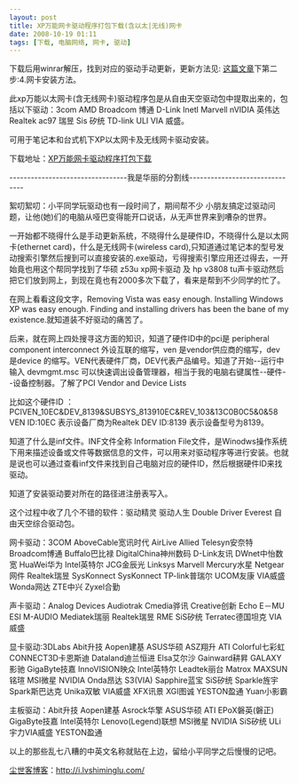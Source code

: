 ```yaml
---
layout: post
title: XP万能网卡驱动程序打包下载(含以太|无线)网卡
date: 2008-10-19 01:11
tags: [下载, 电脑网络, 网卡, 驱动]
---
```

下载后用winrar解压，找到对应的驱动手动更新，更新方法见: <a href="http://i.lvshiminglu.com/blog/143.html" target="_self">这篇文章</a>下第二步:4.网卡安装方法。

此xp万能以太网卡(含无线网卡)驱动程序包是从自由天空驱动包中提取出来的，包括以下驱动：3com AMD Broadcom 博通 D-Link Inetl Marvell nVIDIA 英伟达 Realtek ac97 瑞昱 Sis 矽统 TD-link ULI VIA 威盛。

可用于笔记本和台式机下XP以太网卡及无线网卡驱动安装。

下载地址：<a href="http://ishare.iask.sina.com.cn/f/4481148.html" target="_self">XP万能网卡驱动程序打包下载</a>

---------------------------------我是华丽的分割线-------------------------------

絮叨絮叨：小平同学玩驱动也有一段时间了，期间帮不少 小朋友搞定过驱动问题，让他(她)们的电脑从哑巴变得能开口说话，从无声世界来到嘈杂的世界。

一开始都不晓得什么是手动更新系统，不晓得什么是硬件ID，不晓得什么是以太网卡(ethernet card)，什么是无线网卡(wireless card),只知道通过笔记本的型号发动搜索引擎然后搜到可以直接安装的.exe驱动，亏得搜索引擎应用还过得去，一开始竟也用这个帮同学找到了华硕 z53u xp网卡驱动 及 hp v3808 tu声卡驱动然后把它们放到网上，到现在竟也有2000多次下载了，看来是帮到不少同学的忙了。

在网上看看这段文字，Removing Vista was easy enough. Installing Windows XP was easy enough. Finding and installing drivers has been the bane of my existence.就知道装不好驱动的痛苦了。

后来，就在网上四处搜寻这方面的知识，知道了硬件ID中的pci是 peripheral component interconnect 外设互联的缩写，ven 是vendor供应商的缩写，dev 是device 的缩写。VEN代表硬件厂商，DEV代表产品编号。知道了开始--运行中输入 devmgmt.msc 可以快速调出设备管理器，相当于我的电脑右键属性--硬件--设备控制器。了解了PCI Vendor and Device Lists

比如这个硬件ID ：PCIVEN_10EC&amp;DEV_8139&amp;SUBSYS_813910EC&amp;REV_103&amp;13C0B0C5&amp;0&amp;58 VEN ID:10EC 表示设备厂商为Realtek DEV ID:8139 表示设备型号为8139。

知道了什么是inf文件。INF文件全称 Information File文件，是Winodws操作系统下用来描述设备或文件等数据信息的文件，可以用来对驱动程序等进行安装。也就是说也可以通过查看inf文件来找到自己电脑对应的硬件ID，然后根据硬件ID来找驱动。

知道了安装驱动要对所在的路径进注册表写入。

这个过程中收了几个不错的软件：驱动精灵 驱动人生 Double Driver Everest 自由天空综合驱动包。

网卡驱动：3COM AboveCable宽讯时代 AirLive Allied Telesyn安奈特 Broadcom博通 Buffalo巴比禄 DigitalChina神州数码 D-Link友讯 DWnet中怡数宽 HuaWei华为 Intel英特尔 JCG金辰光 Linksys Marvell Mercury水星 Netgear网件 Realtek瑞昱 SysKonnect SysKonnect TP-link普瑞尔 UCOM友康 VIA威盛 Wonda网达 ZTE中兴 Zyxel合勤

声卡驱动：Analog Devices Audiotrak Cmedia骅讯 Creative创新 Echo E－MU ESI M-AUDIO Mediatek瑞丽 Realtek瑞昱 RME SiS矽统 Terratec德国坦克 VIA威盛

显卡驱动:3DLabs Abit升技 Aopen建基 ASUS华硕 ASZ翔升 ATI Colorful七彩虹 CONNECT3D卡恩斯迪 Dataland迪兰恒进 Elsa艾尔沙 Gainward耕昇 GALAXY影驰 GigaByte技嘉 InnoVISION映众 Intel英特尔 Leadtek丽台 Matrox MAXSUN铭瑄 MSI微星 NVIDIA Onda昂达 S3(VIA) Sapphire蓝宝 SiS矽统 Sparkle旌宇 Spark斯巴达克 Unika双敏 VIA威盛 XFX讯景 XGI图诚 YESTON盈通 Yuan小影霸

主板驱动：Abit升技 Aopen建基 Asrock华擎 ASUS华硕 ATI EPoX磐英(磐正) GigaByte技嘉 Intel英特尔 Lenovo(Legend)联想 MSI微星 NVIDIA SiS矽统 ULi宇力VIA威盛 YESTON盈通

以上的那些乱七八糟的中英文名称就贴在上边，留给小平同学之后慢慢的记吧。

<a href="http://i.lvshiminglu.com/">尘世客博客</a>：<a href="http://i.lvshiminglu.com/">http://i.lvshiminglu.com/</a>

